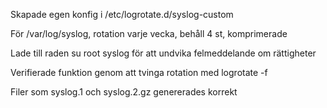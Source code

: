 Skapade egen konfig i /etc/logrotate.d/syslog-custom

För /var/log/syslog, rotation varje vecka, behåll 4 st, komprimerade

Lade till raden su root syslog för att undvika felmeddelande om rättigheter

Verifierade funktion genom att tvinga rotation med logrotate -f

Filer som syslog.1 och syslog.2.gz genererades korrekt